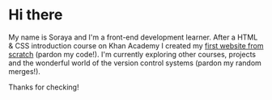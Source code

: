 # Hi there

My name is Soraya and I'm a front-end development learner. After a HTML & CSS introduction course on Khan Academy I created my [first website from scratch](https://sorayav.github.io/first-website) (pardon my code!).
I'm currently exploring other courses, projects and the wonderful world of the version control systems (pardon my random merges!).

Thanks for checking!
